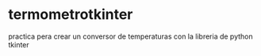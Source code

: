 # termometrotkinter
practica pera crear un conversor de temperaturas con la libreria de python tkinter
